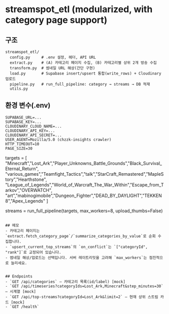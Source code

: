
# streamspot_etl (modularized, with category page support)

## 구조
```
streamspot_etl/
  config.py     # .env 설정, 헤더, API URL
  extract.py    # (A) 카테고리 페이지 수집, (B) 카테고리별 상위 2개 방송 수집
  transform.py  # 썸네일 URL 해상(간단 구현)
  load.py       # Supabase insert/upsert 통합(write_rows) + Cloudinary 업로드
  pipeline.py   # run_full_pipeline: category → streams → DB 적재
  utils.py
```

## 환경 변수(.env)
```env
SUPABASE_URL=...
SUPABASE_KEY=...
CLOUDINARY_CLOUD_NAME=...
CLOUDINARY_API_KEY=...
CLOUDINARY_API_SECRET=...
USER_AGENT=Mozilla/5.0 (chzzk-insights crawler)
HTTP_TIMEOUT=10
PAGE_SIZE=30
```

targets = [
    "Minecraft","Lost_Ark","Player_Unknowns_Battle_Grounds","Black_Survival_Eternal_Return",
    "various_games","Teamfight_Tactics","talk","StarCraft_Remastered","MapleStory","Hearthstone",
    "League_of_Legends","World_of_Warcraft_The_War_Within","Escape_from_Tarkov","OVERWATCH",
    "art","mabinogimobile","Dungeon_Fighter","DEAD_BY_DAYLIGHT","TEKKEN8","Apex_Legends"
]

streams = run_full_pipeline(targets, max_workers=8, upload_thumbs=False)
```

## 메모
- 카테고리 페이지는 `extract.fetch_category_page`/`summarize_categories_by_value`로 순회 수집합니다.
- `upsert_current_top_streams`의 `on_conflict`는 `["categoryId", "rank"]`로 교정되어 있습니다.
- 썸네일 해상/업로드는 선택입니다. 서버 레이트리밋을 고려해 `max_workers`는 점진적으로 늘리세요.


## Endpoints
- `GET /api/categories` — 카테고리 목록(id/label) [mock]
- `GET /api/timeseries?categoryIds=Lost_Ark,Minecraft&step_minutes=30` — 시계열 [mock]
- `GET /api/top-streams?categoryId=Lost_Ark&limit=2` — 현재 상위 스트림 카드 [mock]
- `GET /health`
